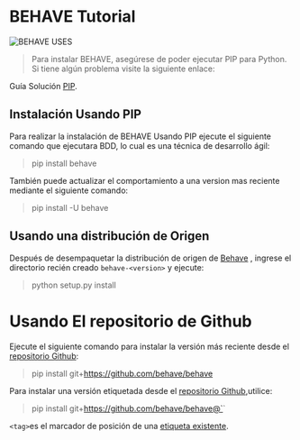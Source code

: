 # BEHAVE Tutorial

![BEHAVE USES](https://camo.githubusercontent.com/9afcdb94ede677a8c791beaa5031755af94ac56969bedd3b3e9af9b48d535fa5/68747470733a2f2f7261772e6769746875622e636f6d2f6265686176652f6265686176652f6d61737465722f646f63732f5f7374617469632f6265686176655f6c6f676f312e706e67)

> Para instalar BEHAVE, asegúrese de poder ejecutar PIP para Python. Si tiene algún problema visite la siguiente enlace:

Guía Solución [PIP](https://stackoverflow.com/questions/32639074/why-am-i-getting-importerror-no-module-named-pip-right-after-installing-pip/53921438).

## Instalación Usando PIP

Para realizar la instalación de BEHAVE Usando PIP ejecute el siguiente comando que ejecutara BDD, lo cual es una técnica de desarrollo ágil:

> pip install behave

También puede actualizar el comportamiento a una version mas reciente mediante el siguiente comando:

>pip install -U behave
 
## Usando una distribución de Origen

Después de desempaquetar la distribución de origen de [Behave](https://pypi.org/project/behave/) , ingrese el directorio recién creado `behave-<version>` y ejecute:

> python setup.py install

# Usando El repositorio de Github

Ejecute el siguiente comando para instalar la versión más reciente desde el [repositorio Github](https://github.com/behave/behave):

 > pip install git+https://github.com/behave/behave

 Para instalar una versión etiquetada desde el [repositorio Github](https://github.com/behave/behave),utilice:

 >pip install git+https://github.com/behave/behave@`<tag>`

 `<tag>`es el marcador de posición de una [etiqueta existente](https://github.com/behave/behave/tags).





